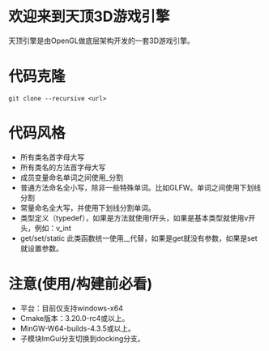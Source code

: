 # 欢迎来到天顶3D游戏引擎

天顶引擎是由OpenGL做底层架构开发的一套3D游戏引擎。

# 代码克隆

    git clone --recursive <url>

# 代码风格

- 所有类名首字母大写
- 所有类名的方法首字母大写
- 成员变量命名单词之间使用_分割
- 普通方法命名全小写，除非一些特殊单词。比如GLFW。单词之间使用下划线分割
- 常量命名全大写，并使用下划线分割单词。
- 类型定义（typedef），如果是方法就使用f开头，如果是基本类型就使用v开头，例如：v_int
- get/set/static 此类函数统一使用__代替，如果是get就没有参数，如果是set就设置参数。

# 注意(使用/构建前必看)
- 平台：目前仅支持windows-x64
- Cmake版本：3.20.0-rc4或以上。
- MinGW-W64-builds-4.3.5或以上。
- 子模块ImGui分支切换到docking分支。
